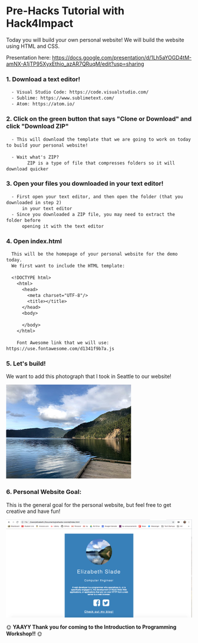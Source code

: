 # Pre-Hacks Tutorial with Hack4Impact 
Today you will build your own personal website! We will build the website using HTML and CSS. 

Presentation here: https://docs.google.com/presentation/d/1Lh5aYOGD4tM-amNX-A1jTP95XyxEthio_azAR7QRuqM/edit?usp=sharing

### 1. Download a text editor!
      - Visual Studio Code: https://code.visualstudio.com/
      - Sublime: https://www.sublimetext.com/
      - Atom: https://atom.io/
      
### 2. Click on the green button that says "Clone or Download" and click "Download ZIP"
      - This will download the template that we are going to work on today to build your personal website!
      
      - Wait what's ZIP?
            ZIP is a type of file that compresses folders so it will download quicker
 
### 3. Open your files you downloaded in your text editor!   
      - First open your text editor, and then open the folder (that you downloaded in step 2) 
          in your text editor   
      - Since you downloaded a ZIP file, you may need to extract the folder before 
          opening it with the text editor 
      
      
### 4. Open index.html
      This will be the homepage of your personal website for the demo today. 
      We first want to include the HTML template:
      
      <!DOCTYPE html>
        <html>
          <head>
            <meta charset="UTF-8"/>
            <title></title>
          </head>
          <body>

          </body>
        </html>
        
        Font Awesome link that we will use: https://use.fontawesome.com/d1341f9b7a.js
 
 ### 5. Let's build!
We want to add this photograph that I took in Seattle to our website!

![Screenshot](IMG_1965.jpg) 
### 6. Personal Website Goal:
This is the general goal for the personal website, but feel free to get creative and have fun! 
 
![Screenshot](Example.png)   
     

 :sun_with_face: **YAAYY Thank you for coming to the Introduction to Programming Workshop!!** :sun_with_face:
